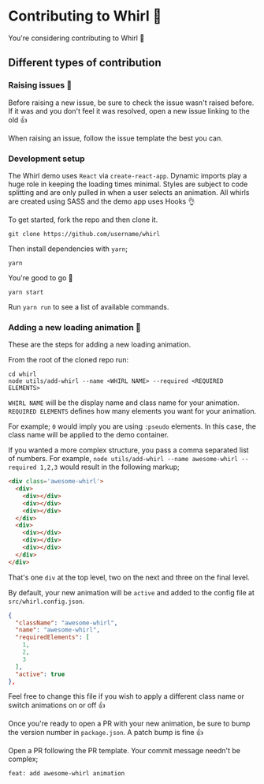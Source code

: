 # Contributing to Whirl 💪

You're considering contributing to Whirl 🎉

## Different types of contribution

### Raising issues 🐛
Before raising a new issue, be sure to check the issue wasn't raised before. If it was and you don't feel it was resolved, open a new issue linking to the old 👍

When raising an issue, follow the issue template the best you can.

### Development setup
The Whirl demo uses `React` via `create-react-app`. Dynamic imports play a huge role in keeping the loading times minimal. Styles are subject to code splitting and are only pulled in when a user selects an animation. All whirls are created using SASS and the demo app uses Hooks 👌

To get started, fork the repo and then clone it.
```shell
git clone https://github.com/username/whirl
```
Then install dependencies with `yarn`;
```shell
yarn
```
You're good to go 🙌
```shell
yarn start
```
Run `yarn run` to see a list of available commands.

### Adding a new loading animation 👟
These are the steps for adding a new loading animation.

From the root of the cloned repo run:
```shell
cd whirl
node utils/add-whirl --name <WHIRL NAME> --required <REQUIRED ELEMENTS>
```
`WHIRL NAME` will be the display name and class name for your animation. `REQUIRED ELEMENTS` defines how many elements you want for your animation.

For example; `0` would imply you are using `:pseudo` elements. In this case, the class name will be applied to the demo container.

If you wanted a more complex structure, you pass a comma separated list of numbers. For example, `node utils/add-whirl --name awesome-whirl --required 1,2,3` would result in the following markup;
```html
<div class='awesome-whirl'>
  <div>
    <div></div>
    <div></div>
    <div></div>
  </div>
  <div>
    <div></div>
    <div></div>
    <div></div>
  </div>
</div>
```
That's one `div` at the top level, two on the next and three on the final level.

By default, your new animation will be `active` and added to the config file at `src/whirl.config.json`.
```json
{
  "className": "awesome-whirl",
  "name": "awesome-whirl",
  "requiredElements": [
    1,
    2,
    3
  ],
  "active": true
},
```
Feel free to change this file if you wish to apply a different class name or switch animations on or off 👍

Once you're ready to open a PR with your new animation, be sure to bump the version number in `package.json`. A patch bump is fine 👍

Open a PR following the PR template. Your commit message needn't be complex;

`feat: add awesome-whirl animation`

